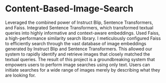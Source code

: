 # Content-Based-Image-Search

Leveraged the combined power of Instruct Blip, Sentence Transformers, and Faiss.
Integrated Sentence Transformers, which transformed textual queries into highly informative and context-aware embeddings.
Used Faiss, a high-performance similarity search library. I meticulously configured Faiss to efficiently search through the vast database of image embeddings generated by Instruct Blip and Sentence Transformers. This allowed our system to rapidly identify and retrieve images that closely matched the textual queries. The result of this project is a groundbreaking system that empowers users to perform image searches using only text. Users can initiate searches for a wide range of images merely by describing what they are looking for.
